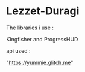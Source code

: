 # Lezzet-Duragi




 The libraries i use :
 
 Kingfisher and
 ProgressHUD 

 api used : 
 
 "https://yummie.glitch.me"

